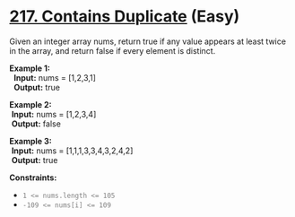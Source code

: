 
# [217. Contains Duplicate](https://leetcode.com/problems/contains-duplicate/description/) (Easy)

Given an integer array nums, return true if any value appears at least twice in the array, and return false if every element is distinct.

 

**Example 1:**  
&nbsp; **Input:** nums = [1,2,3,1]  
&nbsp; **Output:** true

**Example 2:**  
&nbsp;**Input:** nums = [1,2,3,4]&nbsp;  
&nbsp;**Output:** false&nbsp;

**Example 3:**  
&nbsp;**Input:** nums = [1,1,1,3,3,4,3,2,4,2]&nbsp;   
&nbsp;**Output:** true&nbsp;
 

**Constraints:**
* <code style="color : gray">1 <= nums.length <= 105</code>
* <code style="color : gray">-109 <= nums[i] <= 109</code>

